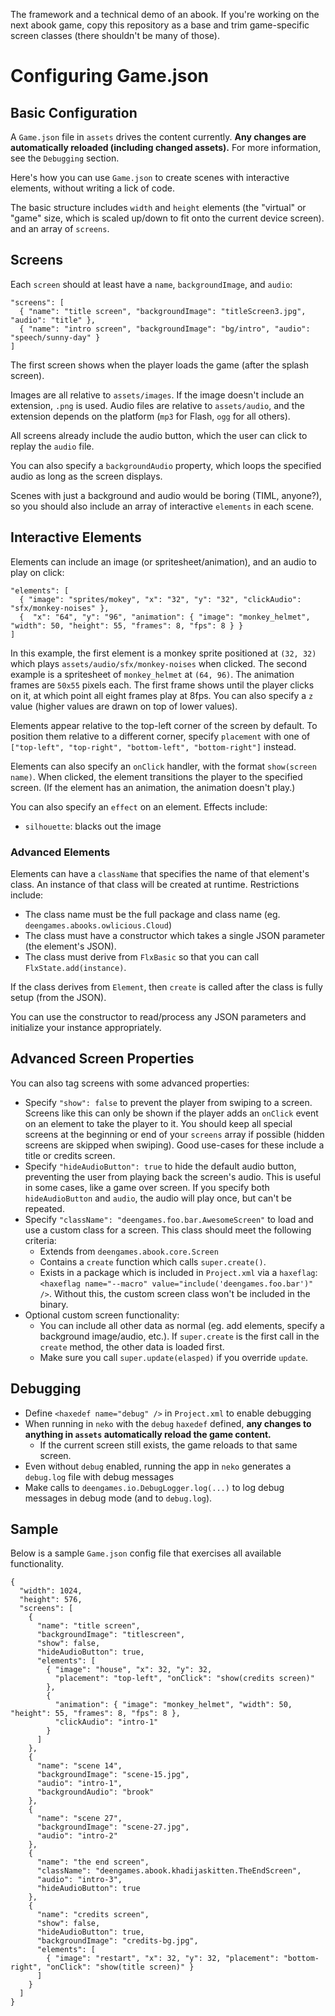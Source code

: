 The framework and a technical demo of an abook. If you're working on the next abook game, copy this repository as a base and trim game-specific screen classes (there shouldn't be many of those).

# Configuring Game.json

## Basic Configuration

A `Game.json` file in `assets` drives the content currently. **Any changes are automatically reloaded (including changed assets).** For more information, see the `Debugging` section.

Here's how you can use `Game.json` to create scenes with interactive elements, without writing a lick of code.

The basic structure includes `width` and `height` elements (the "virtual" or "game" size, which is scaled up/down to fit onto the current device screen). and an array of `screens`.

## Screens
Each `screen` should at least have a `name`,  `backgroundImage`, and `audio`:

```
"screens": [
  { "name": "title screen", "backgroundImage": "titleScreen3.jpg", "audio": "title" },
  { "name": "intro screen", "backgroundImage": "bg/intro", "audio": "speech/sunny-day" }
]
```

The first screen shows when the player loads the game (after the splash screen).

Images are all relative to `assets/images`. If the image doesn't include an extension, `.png` is used. Audio files are relative to `assets/audio`, and the extension depends on the platform (`mp3` for Flash, `ogg` for all others).

All screens already include the audio button, which the user can click to replay the `audio` file.

You can also specify a `backgroundAudio` property, which loops the specified audio as long as the screen displays.

Scenes with just a background and audio would be boring (TIML, anyone?), so you should also include an array of interactive `elements` in each scene.

## Interactive Elements

Elements can include an image (or spritesheet/animation), and an audio to play on click:

```
"elements": [
  { "image": "sprites/mokey", "x": "32", "y": "32", "clickAudio": "sfx/monkey-noises" },
  {  "x": "64", "y": "96", "animation": { "image": "monkey_helmet", "width": 50, "height": 55, "frames": 8, "fps": 8 } }
]
```

In this example, the first element is a monkey sprite positioned at `(32, 32)` which plays `assets/audio/sfx/monkey-noises` when clicked. The second example is a spritesheet of `monkey_helmet` at `(64, 96)`. The animation frames are `50x55` pixels each. The first frame shows until the player clicks on it, at which point all eight frames play at 8fps. You can also specify a `z` value (higher values are drawn on top of lower values).

Elements appear relative to the top-left corner of the screen by default. To position them relative to a different corner, specify `placement` with one of `["top-left", "top-right", "bottom-left", "bottom-right"]` instead.

Elements can also specify an `onClick` handler, with the format `show(screen name)`. When clicked, the element transitions the player to the specified screen. (If the element has an animation, the animation doesn't play.)

You can also specify an `effect` on an element. Effects include:
- `silhouette`: blacks out the image

### Advanced Elements

Elements can have a `className` that specifies the name of that element's class. An instance of that class will be created at runtime. Restrictions include:
- The class name must be the full package and class name (eg. `deengames.abooks.owlicious.Cloud`)
- The class must have a constructor which takes a single JSON parameter (the element's JSON).
- The class must derive from `FlxBasic` so that you can call `FlxState.add(instance)`.

If the class derives from `Element`, then `create` is called after the class is fully setup (from the JSON).

You can use the constructor to read/process any JSON parameters and initialize your instance appropriately. 

## Advanced Screen Properties

You can also tag screens with some advanced properties:

- Specify `"show": false` to prevent the player from swiping to a screen. Screens like this can only be shown if the player adds an `onClick` event on an element to take the player to it. You should keep all special screens at the beginning or end of your `screens` array if possible (hidden screens are skipped when swiping). Good use-cases for these include a title or credits screen.
- Specify `"hideAudioButton": true` to hide the default audio button, preventing the user from playing back the screen's audio. This is useful in some cases, like a game over screen.
If you specify both `hideAudioButton` and `audio`, the audio will play once, but can't be repeated.
- Specify `"className": "deengames.foo.bar.AwesomeScreen"` to load and use a custom class for a screen. This class should meet the following criteria:
  - Extends from `deengames.abook.core.Screen`
  - Contains a `create` function which calls `super.create()`.
  - Exists in a package which is included in `Project.xml` via a `haxeflag`: `<haxeflag name="--macro" value="include('deengames.foo.bar')" />`. Without this, the custom screen class won't be included in the binary.
- Optional custom screen functionality:
  - You can include all other data as normal (eg. add elements, specify a background image/audio, etc.). If `super.create` is the first call in the `create` method, the other data is loaded first.
  - Make sure you call `super.update(elasped)` if you override `update`.

## Debugging
- Define `<haxedef name="debug" />` in `Project.xml` to enable debugging
- When running in `neko` with the `debug` `haxedef` defined, **any changes to anything in `assets` automatically reload the game content.**
  - If the current screen still exists, the game reloads to that same screen.
- Even without `debug` enabled, running the app in `neko` generates a `debug.log` file with debug messages
- Make calls to `deengames.io.DebugLogger.log(...)` to log debug messages in debug mode (and to `debug.log`).

## Sample

Below is a sample `Game.json` config file that exercises all available functionality.

```
{
  "width": 1024,
  "height": 576,
  "screens": [
    {
      "name": "title screen",
      "backgroundImage": "titlescreen",
      "show": false,
      "hideAudioButton": true,
      "elements": [
        { "image": "house", "x": 32, "y": 32,
          "placement": "top-left", "onClick": "show(credits screen)"
        },
        {
          "animation": { "image": "monkey_helmet", "width": 50, "height": 55, "frames": 8, "fps": 8 },
          "clickAudio": "intro-1"
        }
      ]
    },
    {
      "name": "scene 14",
      "backgroundImage": "scene-15.jpg",
      "audio": "intro-1",
      "backgroundAudio": "brook"
    },
    {
      "name": "scene 27",
      "backgroundImage": "scene-27.jpg",
      "audio": "intro-2"
    },
    {
      "name": "the end screen",
      "className": "deengames.abook.khadijaskitten.TheEndScreen",
      "audio": "intro-3",
      "hideAudioButton": true
    },
    {
      "name": "credits screen",
      "show": false,
      "hideAudioButton": true,
      "backgroundImage": "credits-bg.jpg",
      "elements": [
        { "image": "restart", "x": 32, "y": 32, "placement": "bottom-right", "onClick": "show(title screen)" }
      ]
    }
  ]
}
```
